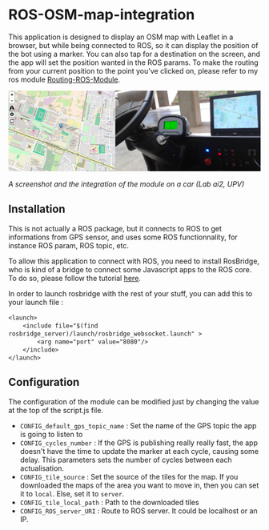 # ROS-OSM-map-integration

This application is designed to display an OSM map with Leaflet in a browser, but while being connected to ROS, so it can display the position of the bot using a marker. You can also tap for a destination on the screen, and the app will set the position wanted in the ROS params. To make the routing from your current position to the point you've clicked on, please refer to my ros module [Routing-ROS-Module](https://github.com/sylvainar/Routing-ROS-Module).

![Image](screenshot.png)

*A screenshot and the integration of the module on a car (Lab ai2, UPV)*

## Installation 

This is not actually a ROS package, but it connects to ROS to get informations from GPS sensor, and uses some ROS functionnality, for instance ROS param, ROS topic, etc.

To allow this application to connect with ROS, you need to install RosBridge, who is kind of a bridge to connect some Javascript apps to the ROS core. To do so, please follow the tutorial [here](http://wiki.ros.org/rosbridge_suite/Tutorials/RunningRosbridge).

In order to launch rosbridge with the rest of your stuff, you can add this to your launch file :


    <launch>
        <include file="$(find rosbridge_server)/launch/rosbridge_websocket.launch" > 
            <arg name="port" value="8080"/>
        </include>
    </launch>


## Configuration

The configuration of the module can be modified just by changing the value at the top of the script.js file.

- `CONFIG_default_gps_topic_name` : Set the name of the GPS topic the app is going to listen to
- `CONFIG_cycles_number` : If the GPS is publishing really really fast, the app doesn't have the time to update the marker at each cycle, causing some delay. This parameters sets the number of cycles between each actualisation.
- `CONFIG_tile_source` : Set the source of the tiles for the map. If you downloaded the maps of the area you want to move in, then you can set it to `local`. Else, set it to `server`.
- `CONFIG_tile_local_path` : Path to the downloaded tiles
- `CONFIG_ROS_server_URI` : Route to ROS server. It could be localhost or an IP.
